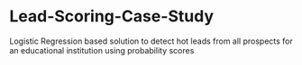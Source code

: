 # Lead-Scoring-Case-Study
Logistic Regression based solution to detect hot leads from all prospects for an educational institution using probability scores

